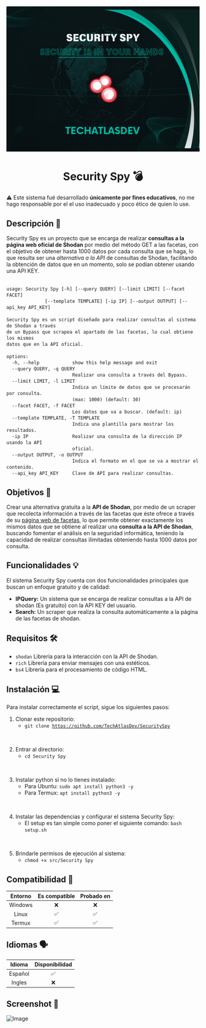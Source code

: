 ![Image](securityspy.png)
---

<center><h1>Security Spy 💣</h1></center>

⚠️ Este sistema fué desarrollado <b>únicamente por fines educativos</b>, no me hago responsable por el el uso inadecuado y poco ético de quien lo use. 

## Descripción 📝

Security Spy es un proyecto que se encarga de realizar <b>consultas a la página web oficial de Shodan</b> por medio del método GET a las facetas, con el objetivo de obtener hasta 1000 datos por cada consulta que se haga, lo que resulta ser una <i>alternativa a la API</i> de consultas de Shodan, facilitando la obtención de datos que en un momento, solo se podían obtener usando una API KEY.

<pre><code>
usage: Security Spy [-h] [--query QUERY] [--limit LIMIT] [--facet FACET]
              [--template TEMPLATE] [-ip IP] [--output OUTPUT] [--api_key API_KEY]

Security Spy es un script diseñado para realizar consultas al sistema de Shodan a través
de un Bypass que scrapea el apartado de las facetas, lo cual obtiene los mismos
datos que en la API oficial.

options:
  -h, --help            show this help message and exit
  --query QUERY, -q QUERY
                        Realizar una consulta a través del Bypass.
  --limit LIMIT, -l LIMIT
                        Indica un límite de datos que se procesarán por consulta.
                        (max: 1000) (default: 30)
  --facet FACET, -f FACET
                        Los datos que va a buscar. (default: ip)
  --template TEMPLATE, -T TEMPLATE
                        Indica una plantilla para mostrar los resultados.
  -ip IP                Realizar una consulta de la dirección IP usando la API
                        oficial.
  --output OUTPUT, -o OUTPUT
                        Indica el formato en el que se va a mostrar el contenido.
  --api_key API_KEY     Clave de API para realizar consultas.
</code></pre>

## Objetivos 🎯

Crear una alternativa gratuita a la <b>API de Shodan</b>, por medio de un scraper que recolecta información a través de las facetas que éste ofrece a través de su <a href="https://www.shodan.io/search/facet">página web de facetas</a>, lo que permite obtener exactamente los mismos datos que se obtiene al realizar una <b>consulta a la API de Shodan</b>, buscando fomentar el análisis en la seguridad informática, teniendo la capacidad de realizar consultas ilimitadas obteniendo hasta 1000 datos por consulta.

## Funcionalidades 💡

El sistema Security Spy cuenta con dos funcionalidades principales que buscan un enfoque gratuito y de calidad:
- <b>IPQuery:</b> Un sistema que se encarga de realizar consultas a la API de shodan (Es gratuito) con la API KEY del usuario.
- <b>Search:</b> Un scraper que realiza la consulta automáticamente a la página de las facetas de shodan.

## Requisitos 🛠️

- <code>shodan</code> Librería para la interacción con la API de Shodan.
- <code>rich</code> Librería para enviar mensajes con una estéticos.
- <code>bs4</code> Librería para el procesamiento de código HTML.

## Instalación 💻

Para instalar correctamente el script, sigue los siguientes pasos:

1) Clonar este repositorio:
    - <code>git clone https://github.com/TechAtlasDev/SecuritySpy</code>

<br>

2) Entrar al directorio:
    - <code>cd Security Spy</code>

<br>

3) Instalar python si no lo tienes instalado:
    - Para Ubuntu: <code>sudo apt install python3 -y</code>
    - Para Termux: <code>apt install python3 -y</code>

<br>

4) Instalar las dependencias y configurar el sistema Security Spy:
    - El setup es tan simple como poner el siguiente comando: <code>bash setup.sh</code>

<br>

5) Brindarle permisos de ejecución al sistema:
    - <code>chmod +x src/Security Spy</code>

## Compatibilidad 🔨

|   Entorno   | Es compatible | Probado en |
|:------------:|:------------:|:------------:|
|   Windows   |   ❌   |   ❌   |
|   Linux     |   ✅   |   ✅   |
|   Termux    |   ✅   |   ✅   |

## Idiomas 🗣️

|   Idioma   | Disponibilidad |
|:------------:|:------------:|
|   Español   |   ✅   |
|   Ingles     |   ❌   |

## Screenshot 📸
![Image](screenshot_sample.png)
